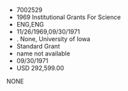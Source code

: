 * 7002529
* 1969 Institutional Grants For Science
* ENG,ENG
* 11/26/1969,09/30/1971
*  . None, University of Iowa
* Standard Grant
*   name not available
* 09/30/1971
* USD 292,599.00

NONE